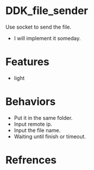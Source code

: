 # DDK_file_sender
Use socket to send the file.
* I will implement it someday.

# Features
* light

# Behaviors
* Put it in the same folder.
* Input remote ip.
* Input the file name.
* Waiting until finish or timeout.

# Refrences
